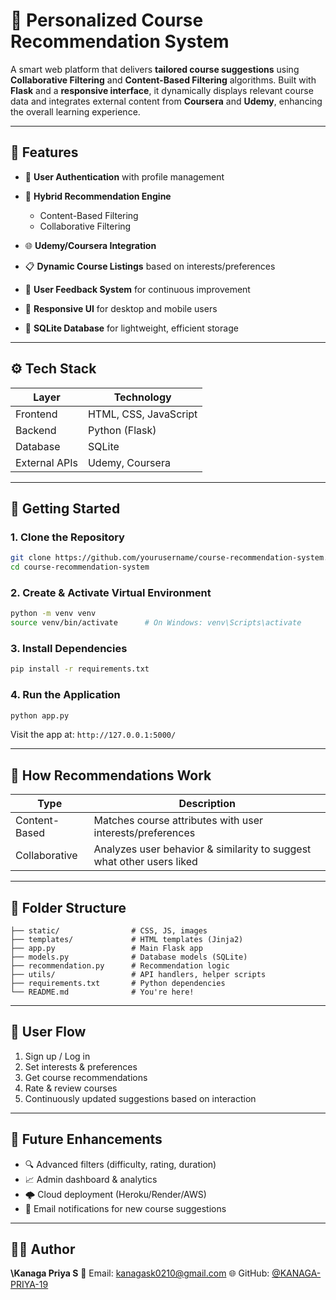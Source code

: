 
# 🎯 Personalized Course Recommendation System

A smart web platform that delivers **tailored course suggestions** using **Collaborative Filtering** and **Content-Based Filtering** algorithms. Built with **Flask** and a **responsive interface**, it dynamically displays relevant course data and integrates external content from **Coursera** and **Udemy**, enhancing the overall learning experience.

---

## 📌 Features

* 🔐 **User Authentication** with profile management
* 🧠 **Hybrid Recommendation Engine**

  * Content-Based Filtering
  * Collaborative Filtering
* 🌐 **Udemy/Coursera Integration**
* 📋 **Dynamic Course Listings** based on interests/preferences
* 💬 **User Feedback System** for continuous improvement
* 📱 **Responsive UI** for desktop and mobile users
* 🧾 **SQLite Database** for lightweight, efficient storage

---

## ⚙️ Tech Stack

| Layer         | Technology            |
| ------------- | --------------------- |
| Frontend      | HTML, CSS, JavaScript |
| Backend       | Python (Flask)        |
| Database      | SQLite                |
| External APIs | Udemy, Coursera       |

---

## 🚀 Getting Started

### 1. Clone the Repository

```bash
git clone https://github.com/yourusername/course-recommendation-system.git
cd course-recommendation-system
```

### 2. Create & Activate Virtual Environment

```bash
python -m venv venv
source venv/bin/activate      # On Windows: venv\Scripts\activate
```

### 3. Install Dependencies

```bash
pip install -r requirements.txt
```

### 4. Run the Application

```bash
python app.py
```

Visit the app at: `http://127.0.0.1:5000/`

---

## 🧠 How Recommendations Work

| Type          | Description                                                           |
| ------------- | --------------------------------------------------------------------- |
| Content-Based | Matches course attributes with user interests/preferences             |
| Collaborative | Analyzes user behavior & similarity to suggest what other users liked |

---

## 📂 Folder Structure

```
├── static/                # CSS, JS, images
├── templates/             # HTML templates (Jinja2)
├── app.py                 # Main Flask app
├── models.py              # Database models (SQLite)
├── recommendation.py      # Recommendation logic
├── utils/                 # API handlers, helper scripts
├── requirements.txt       # Python dependencies
└── README.md              # You're here!
```

---

## 🧪 User Flow

1. Sign up / Log in
2. Set interests & preferences
3. Get course recommendations
4. Rate & review courses
5. Continuously updated suggestions based on interaction

---

## 🧠 Future Enhancements

* 🔍 Advanced filters (difficulty, rating, duration)
* 📈 Admin dashboard & analytics
* 🌩️ Cloud deployment (Heroku/Render/AWS)
* 📧 Email notifications for new course suggestions

---

## 👨‍💻 Author

**\Kanaga Priya S**
📧 Email: [kanagask0210@gmail.com](mailto:kanagask0210@gmail.com)
🌐 GitHub: [@KANAGA-PRIYA-19](https://github.com/KANAGA-PRIYA-19)
